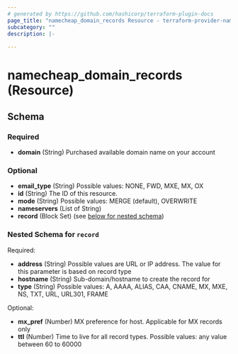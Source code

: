 ```yaml
---
# generated by https://github.com/hashicorp/terraform-plugin-docs
page_title: "namecheap_domain_records Resource - terraform-provider-namecheap"
subcategory: ""
description: |-
  
---
```


# namecheap_domain_records (Resource)





<!-- schema generated by tfplugindocs -->
## Schema

### Required

- **domain** (String) Purchased available domain name on your account

### Optional

- **email_type** (String) Possible values: NONE, FWD, MXE, MX, OX
- **id** (String) The ID of this resource.
- **mode** (String) Possible values: MERGE (default), OVERWRITE
- **nameservers** (List of String)
- **record** (Block Set) (see [below for nested schema](#nestedblock--record))

<a id="nestedblock--record"></a>
### Nested Schema for `record`

Required:

- **address** (String) Possible values are URL or IP address. The value for this parameter is based on record type
- **hostname** (String) Sub-domain/hostname to create the record for
- **type** (String) Possible values: A, AAAA, ALIAS, CAA, CNAME, MX, MXE, NS, TXT, URL, URL301, FRAME

Optional:

- **mx_pref** (Number) MX preference for host. Applicable for MX records only
- **ttl** (Number) Time to live for all record types. Possible values: any value between 60 to 60000


